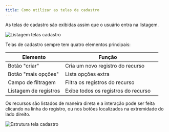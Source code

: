 ```yaml
---
title: Como utilizar as telas de cadastro
---
```


As telas de cadastro são exibidas assim que o usuário entra na listagem.

![Listagem telas cadastro](media/guide/3-utilizando-o-manuel/1-navegacao-interna/3-telas-de-cadastro/2-como-utilizar-telas-de-cadastro/listagem_telas.png)

Telas de cadastro sempre tem quatro elementos principais:

| Elemento  | Função |  | 
|  -| - | - | 
| Botão "criar" | Cria um novo registro do recurso | |
| Botão "mais opções" | Lista opções extra | |
| Campo de filtragem | Filtra os registros do recurso | |
| Listagem de registros | Exibe todos os registros do recurso | |

Os recursos são listados de maneira direta e a interação pode ser feita clicando na linha do registro, ou nos botões localizados na extremidade do lado direito.


![Estrutura tela cadastro](/media/manual/tela_cadastro_estrutura.gif)


